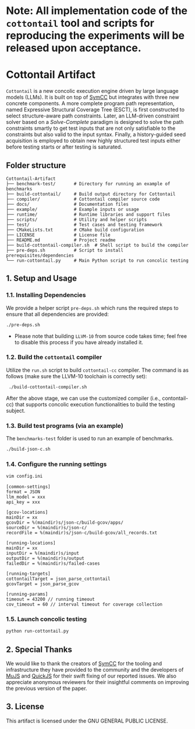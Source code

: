 # Note: All implementation code of the `cottontail` tool and scripts for reproducing the experiments will be released upon acceptance.

# Cottontail Artifact

`Cottontail` is a new concolic execution engine driven by large language models (LLMs). It is built on top of [SymCC](https://github.com/eurecom-s3/symcc) but integrates with three new concrete components. A more complete program path representation, named Expressive Structural Coverage Tree (ESCT), is first constructed to select structure-aware path constraints. Later, an LLM-driven constraint solver based on a *Solve-Complete* paradigm is designed to solve the path constraints smartly to get test inputs that are not only satisfiable to the constraints but also valid to the input syntax. Finally, a history-guided seed acquisition is employed to obtain new highly structured test inputs either before testing starts or after testing is saturated.

## Folder structure

```
Cottontail-Artifact
├── benchmark-test/       # Directory for running an example of benchmarks
├── build-cottontail/     # Build output directory for Cottontail
├── compiler/             # Cottontail compiler source code
├── docs/                 # Documentation files
├── example/              # Example inputs or usage
├── runtime/              # Runtime libraries and support files
├── scripts/              # Utility and helper scripts
├── test/                 # Test cases and testing framework
├── CMakeLists.txt        # CMake build configuration
├── LICENSE               # License file
├── README.md             # Project readme
├── build-cottontail-compiler.sh  # Shell script to build the compiler
├── pre-deps.sh           # Script to install prerequisites/dependencies
└── run-cottontail.py     # Main Python script to run concolic testing
```

## 1. Setup and Usage

### 1.1. Installing Dependencies

We provide a helper script `pre-deps.sh` which runs the required steps to ensure that all dependencies are provided:

```bash
./pre-deps.sh
```

* Please note that building `LLVM-10` from source code takes time; feel free to disable this process if you have already installed it.


### 1.2. Build the `cottontail` compiler

Utilize the `run.sh` script to build `cottontail-cc` compiler. The command is as follows (make sure the LLVM-10 toolchain is correctly set):

```bash
 ./build-cottontail-compiler.sh
```

After the above stage, we can use the customized compiler (i.e., contontail-cc) that supports concolic execution functionalities to build the testing subject.


### 1.3. Build test programs (via an example)

The `benchmarks-test` folder is used to run an example of benchmarks.

```bash
./build-json-c.sh
```

### 1.4. Configure the running settings

```bash
vim config.ini
```

```
[common-settings]
format = JSON
llm_model = xxx
api_key = xxx

[gcov-locations]
mainDir = xx
gcovDir = %(maindir)s/json-c/build-gcov/apps/
sourceDir = %(maindir)s/json-c/
recordFile = %(maindir)s/json-c/build-gcov/all_records.txt

[running-locations]
mainDir = xx
inputDir = %(maindir)s/input
outputDir = %(maindir)s/output
failedDir = %(maindir)s/failed-cases

[running-targets]
cottontailTarget = json_parse_cottontail
gcovTarget = json_parse_gcov

[running-params]
timeout = 43200 // running timeout
cov_timeout = 60 // interval timeout for coverage collection
```

### 1.5. Launch concolic testing


```bash
python run-cottontail.py
```

## 2. Special Thanks

We would like to thank the creators of [SymCC]([https://github.com/aflnet/aflnet](https://github.com/eurecom-s3/symcc)) for the tooling and infrastructure they have provided to the community and the developers of [MuJS](https://github.com/ccxvii/mujs) and [QuickJS](https://github.com/quickjs-ng/quickjs) for their swift fixing of our reported issues. We also appreciate anonymous reviewers for their insightful comments on improving the previous version of the paper.

## 3. License

This artifact is licensed under the GNU GENERAL PUBLIC LICENSE.
